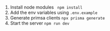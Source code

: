 1. Install node modules
``` npm install```
2. Add the env variables using `.env.example`
3. Generate primsa clients
``` npx prisma generate ```
4. Start the server `npm run dev`
